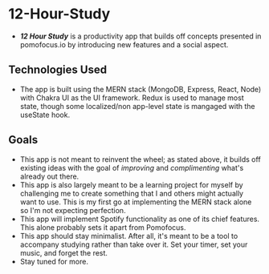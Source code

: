 # 12-Hour-Study

- **_12 Hour Study_** is a productivity app that builds off concepts presented in pomofocus.io by introducing new features and a social aspect.

## Technologies Used

- The app is built using the MERN stack (MongoDB, Express, React, Node) with Chakra UI as the UI framework. Redux is used to manage most state, though some localized/non app-level state is mangaged with the useState hook.

## Goals

- This app is not meant to reinvent the wheel; as stated above, it builds off existing ideas with the goal of _improving_ and _complimenting_ what's already out there.
- This app is also largely meant to be a learning project for myself by challenging me to create something that I and others might actually want to use. This is my first go at implementing the MERN stack alone so I'm not expecting perfection.
- This app will implement Spotify functionality as one of its chief features. This alone probably sets it apart from Pomofocus.
- This app should stay minimalist. After all, it's meant to be a tool to accompany studying rather than take over it. Set your timer, set your music, and forget the rest.
- Stay tuned for more.
